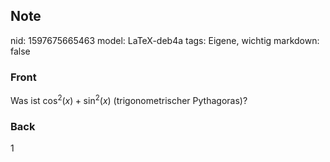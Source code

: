 ## Note
nid: 1597675665463
model: LaTeX-deb4a
tags: Eigene, wichtig
markdown: false

### Front
Was ist $\cos ^{2}(x)+\sin ^{2}(x)$ (trigonometrischer Pythagoras)?

### Back
1
